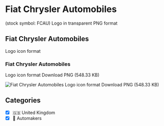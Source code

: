 # Fiat Chrysler Automobiles
 (stock symbol: FCAU) Logo in transparent PNG format

## Fiat Chrysler Automobiles
 Logo icon format

### Fiat Chrysler Automobiles
 Logo icon format Download PNG (548.33 KB)

![Fiat Chrysler Automobiles
 Logo icon format Download PNG (548.33 KB)](/img/orig/FCAU-4d64a503.png)



## Categories
- [x] 🇬🇧 United Kingdom
- [x] 🚗 Automakers
